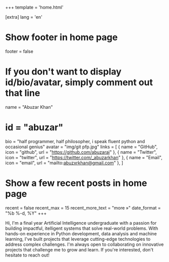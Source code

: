 +++
template = 'home.html'

[extra]
lang = 'en'

# Show footer in home page
footer = false

# If you don't want to display id/bio/avatar, simply comment out that line
name = "Abuzar Khan"
# id = "abuzar"
bio = "half programmer, half philosopher, i speak fluent python and occasional genius"
avatar = "img/git pfp.jpg"
links = [
    { name = "GitHub", icon = "github", url = "https://github.com/abuzarai" },
    { name = "Twitter", icon = "twitter", url = "https://twitter.com/_abuzarkhan" },
    { name = "Email", icon = "email", url = "mailto:abuzxrkhan@gmail.com" },
]

# Show a few recent posts in home page
recent = false
recent_max = 15
recent_more_text = "more »"
date_format = "%b %-d, %Y"
+++

Hi, I'm a final year Artificial Intelligence undergraduate with a passion for building impactful, itelligent systems that solve real-world problems. With hands-on experience in Python development, data analysis and machine learning, I've built projects that leverage cutting-edge technologies to address complex challenges. I'm always open to collaborating on innovative projects that challenge me to grow and learn. If you're interested, don't hesitate to reach out!
